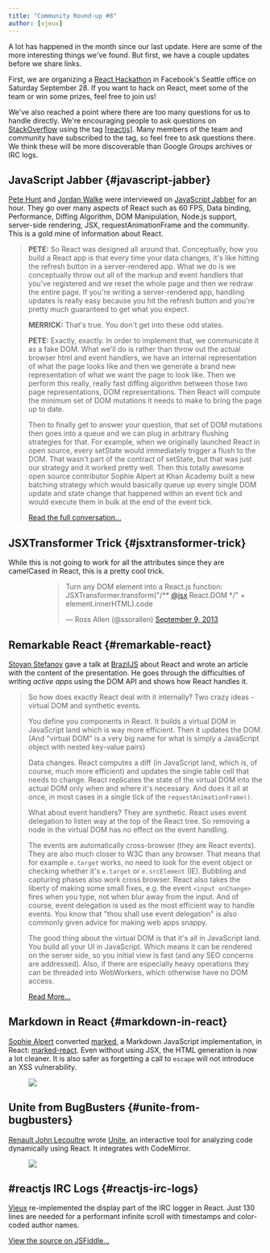 ```yaml
---
title: "Community Round-up #8"
author: [vjeux]
---
```


A lot has happened in the month since our last update. Here are some of the more interesting things we've found. But first, we have a couple updates before we share links.

First, we are organizing a [React Hackathon](http://reactjshack-a-thon.splashthat.com/) in Facebook's Seattle office on Saturday September 28. If you want to hack on React, meet some of the team or win some prizes, feel free to join us!

We've also reached a point where there are too many questions for us to handle directly. We're encouraging people to ask questions on [StackOverflow](http://stackoverflow.com/questions/tagged/reactjs) using the tag [[reactjs]](http://stackoverflow.com/questions/tagged/reactjs). Many members of the team and community have subscribed to the tag, so feel free to ask questions there. We think these will be more discoverable than Google Groups archives or IRC logs.

## JavaScript Jabber {#javascript-jabber}

[Pete Hunt](http://www.petehunt.net/) and [Jordan Walke](https://github.com/jordwalke) were interviewed on [JavaScript Jabber](http://javascriptjabber.com/073-jsj-react-with-pete-hunt-and-jordan-walke/) for an hour.  They go over many aspects of React such as 60 FPS, Data binding, Performance, Diffing Algorithm, DOM Manipulation, Node.js support, server-side rendering, JSX, requestAnimationFrame and the community. This is a gold mine of information about React.

> **PETE:**  So React was designed all around that. Conceptually, how you build a React app is that every time your data changes, it's like hitting the refresh button in a server-rendered app. What we do is we conceptually throw out all of the markup and event handlers that you've registered and we reset the whole page and then we redraw the entire page. If you're writing a server-rendered app, handling updates is really easy because you hit the refresh button and you're pretty much guaranteed to get what you expect.
>
> **MERRICK:**  That's true. You don't get into these odd states.
>
> **PETE:**  Exactly, exactly. In order to implement that, we communicate it as a fake DOM. What we'll do is rather than throw out the actual browser html and event handlers, we have an internal representation of what the page looks like and then we generate a brand new representation of what we want the page to look like. Then we perform this really, really fast diffing algorithm between those two page representations, DOM representations. Then React will compute the minimum set of DOM mutations it needs to make to bring the page up to date.
>
> Then to finally get to answer your question, that set of DOM mutations then goes into a queue and we can plug in arbitrary flushing strategies for that. For example, when we originally launched React in open source, every setState would immediately trigger a flush to the DOM. That wasn't part of the contract of setState, but that was just our strategy and it worked pretty well. Then this totally awesome open source contributor Sophie Alpert at Khan Academy built a new batching strategy which would basically queue up every single DOM update and state change that happened within an event tick and would execute them in bulk at the end of the event tick.
>
> [Read the full conversation…](http://javascriptjabber.com/073-jsj-react-with-pete-hunt-and-jordan-walke/)


## JSXTransformer Trick {#jsxtransformer-trick}

While this is not going to work for all the attributes since they are camelCased in React, this is a pretty cool trick.

<div style="margin-left: 74px;"><blockquote class="twitter-tweet"><p>Turn any DOM element into a React.js function: JSXTransformer.transform(&quot;/** <a href="https://twitter.com/jsx">@jsx</a> React.DOM */&quot; + element.innerHTML).code</p>&mdash; Ross Allen (@ssorallen) <a href="https://twitter.com/ssorallen/statuses/377105575441489920">September 9, 2013</a></blockquote></div>

## Remarkable React {#remarkable-react}

[Stoyan Stefanov](http://www.phpied.com/) gave a talk at [BrazilJS](http://braziljs.com.br/) about React and wrote an article with the content of the presentation. He goes through the difficulties of writing _active apps_ using the DOM API and shows how React handles it.

> So how does exactly React deal with it internally? Two crazy ideas - virtual DOM and synthetic events.
>
> You define you components in React. It builds a virtual DOM in JavaScript land which is way more efficient. Then it updates the DOM. (And "virtual DOM" is a very big name for what is simply a JavaScript object with nested key-value pairs)
>
> Data changes. React computes a diff (in JavaScript land, which is, of course, much more efficient) and updates the single table cell that needs to change. React replicates the state of the virtual DOM into the actual DOM only when and where it's necessary. And does it all at once, in most cases in a single tick of the `requestAnimationFrame()`.
>
> What about event handlers? They are synthetic. React uses event delegation to listen way at the top of the React tree. So removing a node in the virtual DOM has no effect on the event handling.
>
> The events are automatically cross-browser (they are React events). They are also much closer to W3C than any browser. That means that for example `e.target` works, no need to look for the event object or checking whether it's `e.target` or `e.srcElement` (IE). Bubbling and capturing phases also work cross browser. React also takes the liberty of making some small fixes, e.g. the event `<input onChange>` fires when you type, not when blur away from the input. And of course, event delegation is used as the most efficient way to handle events. You know that "thou shall use event delegation" is also commonly given advice for making web apps snappy.
>
> The good thing about the virtual DOM is that it's all in JavaScript land. You build all your UI in JavaScript. Which means it can be rendered on the server side, so you initial view is fast (and any SEO concerns are addressed). Also, if there are especially heavy operations they can be threaded into WebWorkers, which otherwise have no DOM access.
>
> [Read More…](http://www.phpied.com/remarkable-react/)


## Markdown in React {#markdown-in-react}

[Sophie Alpert](http://sophiebits.com/) converted [marked](https://github.com/chjj/marked), a Markdown JavaScript implementation, in React: [marked-react](https://github.com/sophiebits/marked-react). Even without using JSX, the HTML generation is now a lot cleaner. It is also safer as forgetting a call to `escape` will not introduce an XSS vulnerability.
<figure><a href="https://github.com/sophiebits/marked-react/commit/cb70c9df6542c7c34ede9efe16f9b6580692a457"><img src="../images/blog/markdown_refactor.png"></a></figure>


## Unite from BugBusters {#unite-from-bugbusters}

[Renault John Lecoultre](https://twitter.com/renajohn) wrote [Unite](https://www.bugbuster.com/), an interactive tool for analyzing code dynamically using React. It integrates with CodeMirror.
<figure><a href="https://unite.bugbuster.com/"><img src="../images/blog/unite.png"></a></figure>

## #reactjs IRC Logs {#reactjs-irc-logs}

[Vjeux](http://blog.vjeux.com/) re-implemented the display part of the IRC logger in React. Just 130 lines are needed for a performant infinite scroll with timestamps and color-coded author names.

[View the source on JSFiddle…](http://jsfiddle.net/vjeux/QL9tz)

